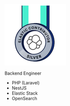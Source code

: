 <img src="https://raw.githubusercontent.com/getsolaris/getsolaris/refs/heads/main/badge.webp" width="200px">

Backend Engineer
- PHP (Laravel)
- NestJS
- Elastic Stack
- OpenSearch
